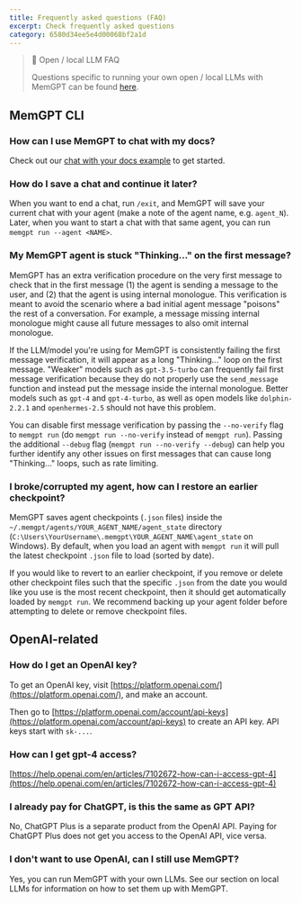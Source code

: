 ```yaml
---
title: Frequently asked questions (FAQ)
excerpt: Check frequently asked questions
category: 6580d34ee5e4d00068bf2a1d 
---
```


> 📘 Open / local LLM FAQ
> 
> Questions specific to running your own open / local LLMs with MemGPT can be found [here](../local_llm_faq).

## MemGPT CLI

### How can I use MemGPT to chat with my docs?

Check out our [chat with your docs example](../example_data) to get started.

### How do I save a chat and continue it later?

When you want to end a chat, run `/exit`, and MemGPT will save your current chat with your agent (make a note of the agent name, e.g. `agent_N`). Later, when you want to start a chat with that same agent, you can run `memgpt run --agent <NAME>`.

### My MemGPT agent is stuck "Thinking..." on the first message?

MemGPT has an extra verification procedure on the very first message to check that in the first message (1) the agent is sending a message to the user, and (2) that the agent is using internal monologue. This verification is meant to avoid the scenario where a bad initial agent message "poisons" the rest of a conversation. For example, a message missing internal monologue might cause all future messages to also omit internal monologue.

If the LLM/model you're using for MemGPT is consistently failing the first message verification, it will appear as a long "Thinking..." loop on the first message. "Weaker" models such as `gpt-3.5-turbo` can frequently fail first message verification because they do not properly use the `send_message` function and instead put the message inside the internal monologue. Better models such as `gpt-4` and `gpt-4-turbo`, as well as open models like `dolphin-2.2.1` and `openhermes-2.5` should not have this problem.

You can disable first message verification by passing the `--no-verify` flag to `memgpt run` (do `memgpt run --no-verify` instead of `memgpt run`). Passing the additional `--debug` flag (`memgpt run --no-verify --debug`) can help you further identify any other issues on first messages that can cause long "Thinking..." loops, such as rate limiting.

### I broke/corrupted my agent, how can I restore an earlier checkpoint?

MemGPT saves agent checkpoints (`.json` files) inside the `~/.memgpt/agents/YOUR_AGENT_NAME/agent_state` directory (`C:\Users\YourUsername\.memgpt\YOUR_AGENT_NAME\agent_state` on Windows). By default, when you load an agent with `memgpt run` it will pull the latest checkpoint `.json` file to load (sorted by date).

If you would like to revert to an earlier checkpoint, if you remove or delete other checkpoint files such that the specific `.json` from the date you would like you use is the most recent checkpoint, then it should get automatically loaded by `memgpt run`. We recommend backing up your agent folder before attempting to delete or remove checkpoint files.

## OpenAI-related

### How do I get an OpenAI key?

To get an OpenAI key, visit [https://platform.openai.com/](https://platform.openai.com/), and make an account.

Then go to [https://platform.openai.com/account/api-keys](https://platform.openai.com/account/api-keys) to create an API key. API keys start with `sk-...`.

### How can I get gpt-4 access?

[https://help.openai.com/en/articles/7102672-how-can-i-access-gpt-4](https://help.openai.com/en/articles/7102672-how-can-i-access-gpt-4)

### I already pay for ChatGPT, is this the same as GPT API?

No, ChatGPT Plus is a separate product from the OpenAI API. Paying for ChatGPT Plus does not get you access to the OpenAI API, vice versa.

### I don't want to use OpenAI, can I still use MemGPT?

Yes, you can run MemGPT with your own LLMs. See our section on local LLMs for information on how to set them up with MemGPT.
